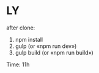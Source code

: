 # LY

after clone:

1. npm install
2. gulp (or «npm run dev»)
3. gulp build (or «npm run build»)

Time: 11h
